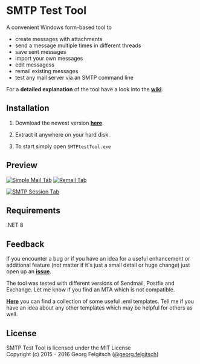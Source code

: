 # SMTP Test Tool

A convenient Windows form-based tool to

- create messages with attachments
- send a message multiple times in different threads
- save sent messages
- import your own messages
- edit messagess
- remail existing messages
- test any mail server via an SMTP command line

For a **detailed explanation** of the tool have a look into the **[wiki](https://github.com/georgjf/SMTPtool/wiki)**.  


## Installation
1. Download the newest version **[here](https://raw.githubusercontent.com/georgjf/SMTPtool/master/bin/SMTPtool_v4/SMTPtestTool_v4.zip)**. 

2. Extract it anywhere on your hard disk.

3. To start simply open `SMTPtestTool.exe`


## Preview

[![Simple Mail Tab][2]][1] [![Remail Tab][4]][3] 

[![SMTP Session Tab][6]][5]


## Requirements
.NET 8


## Feedback

If you encounter a bug or if you have an idea for a useful enhancement or additional feature (not matter if it's just a small detail or huge change) just open up an **[issue](https://github.com/georgjf/SMTPtool/issues)**.

The tool was tested with different versions of Sendmail, Postfix and Exchange. Let me know if you find an MTA which is not compatible.

**[Here](https://github.com/georgjf/SMTPtool/wiki/Remail-Templates)** you can find a collection of some useful .eml templates. Tell me if you have an idea about any other templates which may be helpful for others as well.



## License
SMTP Test Tool is licensed under the MIT License  
Copyright (c) 2015 - 2016 Georg Felgitsch ([@georg.felgitsch](https://twitter.com/GeorgFelgitsch))



  [1]: https://raw.githubusercontent.com/georgjf/SMTPtool/master/assets/simpleMailTab.PNG
  [2]: https://raw.githubusercontent.com/georgjf/SMTPtool/master/assets/SimpleMailTab_small.png
  [3]: https://raw.githubusercontent.com/georgjf/SMTPtool/master/assets/remailTab.PNG
  [4]: https://raw.githubusercontent.com/georgjf/SMTPtool/master/assets/remailTab_small.PNG
  [5]: https://raw.githubusercontent.com/georgjf/SMTPtool/master/assets/sessionTab.PNG
  [6]: https://raw.githubusercontent.com/georgjf/SMTPtool/master/assets/sessionTab_small.PNG
